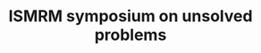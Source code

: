 ---
title: "ISMRM symposium on unsolved problems"
project_id: 
conf_date: 2008-05-06
conference_id: ""
presenters:
   - peter_bandettini
summary: "<p>ISMRM symposium on unsolved problems</p>"
file: /assets/presentations/T225.ppt
filename: T225.ppt
layout: presentation
---